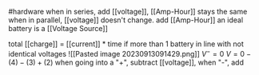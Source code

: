 #hardware
when in series, add [[voltage]], [[Amp-Hour]] stays the same
when in parallel, [[voltage]] doesn't change. add [[Amp-Hour]]
an ideal battery is a [[Voltage Source]]


total [[charge]] = [[current]] * time
if more than 1 battery in line with not identical voltages
![[Pasted image 20230913091429.png]]
$V^-=0$
$V=0-(4)-(3)+(2)$
when going into a "+", subtract [[voltage]], when "-", add

